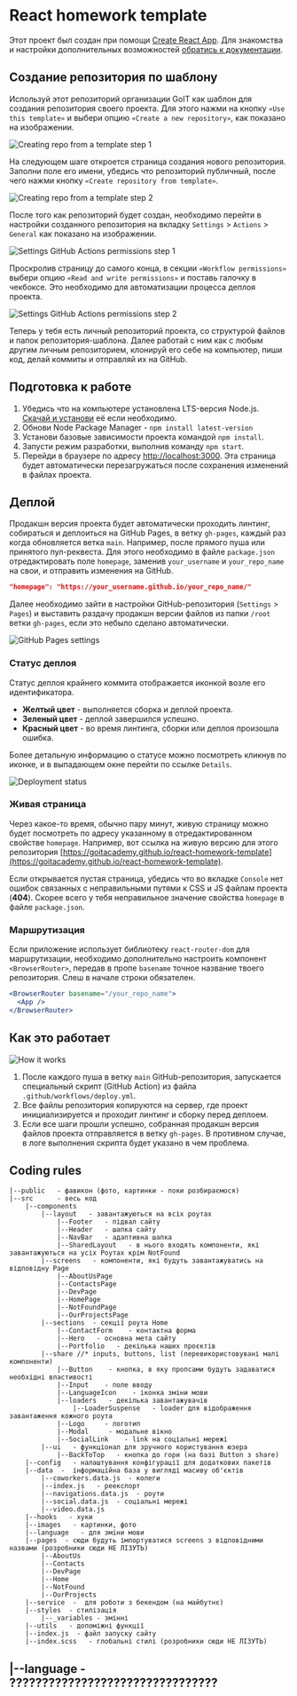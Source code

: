 # React homework template

Этот проект был создан при помощи
[Create React App](https://github.com/facebook/create-react-app). Для знакомства
и настройки дополнительных возможностей
[обратись к документации](https://facebook.github.io/create-react-app/docs/getting-started).

## Создание репозитория по шаблону

Используй этот репозиторий организации GoIT как шаблон для создания репозитория
своего проекта. Для этого нажми на кнопку `«Use this template»` и выбери опцию
`«Create a new repository»`, как показано на изображении.

![Creating repo from a template step 1](./assets/template-step-1.png)

На следующем шаге откроется страница создания нового репозитория. Заполни поле
его имени, убедись что репозиторий публичный, после чего нажми кнопку
`«Create repository from template»`.

![Creating repo from a template step 2](./assets/template-step-2.png)

После того как репозиторий будет создан, необходимо перейти в настройки
созданного репозитория на вкладку `Settings` > `Actions` > `General` как
показано на изображении.

![Settings GitHub Actions permissions step 1](./assets/gh-actions-perm-1.png)

Проскролив страницу до самого конца, в секции `«Workflow permissions»` выбери
опцию `«Read and write permissions»` и поставь галочку в чекбоксе. Это
необходимо для автоматизации процесса деплоя проекта.

![Settings GitHub Actions permissions step 2](./assets/gh-actions-perm-2.png)

Теперь у тебя есть личный репозиторий проекта, со структурой файлов и папок
репозитория-шаблона. Далее работай с ним как с любым другим личным репозиторием,
клонируй его себе на компьютер, пиши код, делай коммиты и отправляй их на
GitHub.

## Подготовка к работе

1. Убедись что на компьютере установлена LTS-версия Node.js.
   [Скачай и установи](https://nodejs.org/en/) её если необходимо.
2. Обнови Node Package Manager - `npm install latest-version`
3. Установи базовые зависимости проекта командой `npm install`.
4. Запусти режим разработки, выполнив команду `npm start`.
5. Перейди в браузере по адресу [http://localhost:3000](http://localhost:3000).
   Эта страница будет автоматически перезагружаться после сохранения изменений в
   файлах проекта.

## Деплой

Продакшн версия проекта будет автоматически проходить линтинг, собираться и
деплоиться на GitHub Pages, в ветку `gh-pages`, каждый раз когда обновляется
ветка `main`. Например, после прямого пуша или принятого пул-реквеста. Для этого
необходимо в файле `package.json` отредактировать поле `homepage`, заменив
`your_username` и `your_repo_name` на свои, и отправить изменения на GitHub.

```json
"homepage": "https://your_username.github.io/your_repo_name/"
```

Далее необходимо зайти в настройки GitHub-репозитория (`Settings` > `Pages`) и
выставить раздачу продакшн версии файлов из папки `/root` ветки `gh-pages`, если
это небыло сделано автоматически.

![GitHub Pages settings](./assets/repo-settings.png)

### Статус деплоя

Статус деплоя крайнего коммита отображается иконкой возле его идентификатора.

- **Желтый цвет** - выполняется сборка и деплой проекта.
- **Зеленый цвет** - деплой завершился успешно.
- **Красный цвет** - во время линтинга, сборки или деплоя произошла ошибка.

Более детальную информацию о статусе можно посмотреть кликнув по иконке, и в
выпадающем окне перейти по ссылке `Details`.

![Deployment status](./assets/deploy-status.png)

### Живая страница

Через какое-то время, обычно пару минут, живую страницу можно будет посмотреть
по адресу указанному в отредактированном свойстве `homepage`. Например, вот
ссылка на живую версию для этого репозитория
[https://goitacademy.github.io/react-homework-template](https://goitacademy.github.io/react-homework-template).

Если открывается пустая страница, убедись что во вкладке `Console` нет ошибок
связанных с неправильными путями к CSS и JS файлам проекта (**404**). Скорее
всего у тебя неправильное значение свойства `homepage` в файле `package.json`.

### Маршрутизация

Если приложение использует библиотеку `react-router-dom` для маршрутизации,
необходимо дополнительно настроить компонент `<BrowserRouter>`, передав в пропе
`basename` точное название твоего репозитория. Слеш в начале строки обязателен.

```jsx
<BrowserRouter basename="/your_repo_name">
  <App />
</BrowserRouter>
```

## Как это работает

![How it works](./assets/how-it-works.png)

1. После каждого пуша в ветку `main` GitHub-репозитория, запускается специальный
   скрипт (GitHub Action) из файла `.github/workflows/deploy.yml`.
2. Все файлы репозитория копируются на сервер, где проект инициализируется и
   проходит линтинг и сборку перед деплоем.
3. Если все шаги прошли успешно, собранная продакшн версия файлов проекта
   отправляется в ветку `gh-pages`. В противном случае, в логе выполнения
   скрипта будет указано в чем проблема.

## Coding rules

    |--public   - фавикон (фото, картинки - поки розбираємося)
    |--src      - весь код
        |--components
            |--layout   - завантажуються на всіх роутах
                |--Footer   - підвал сайту
                |--Header   - шапка сайту
                |--NavBar   - адаптивна шапка
                |--SharedLayout   - в нього входять компоненти, які завантажуються на усіх Роутах крім NotFound
            |--screens   - компоненти, які будуть завантажуватись на відповідну Page
                |--AboutUsPage
                |--ContactsPage
                |--DevPage
                |--HomePage
                |--NotFoundPage
                |--OurProjectsPage
            |--sections  - секції роута Home
                |--ContactForm    - контактна форма
                |--Hero   - основна мета сайту
                |--Portfolio   - декілька наших проєктів
            |--share //* inputs, buttons, list (перевикористовувані малі компоненти)
                |--Button    - кнопка, в яку пропсами будуть задаватися необхідні властивості
                |--Input    - поле вводу
                |--LanguageIcon    - іконка зміни мови
                |--loaders   - декілька завантажувачів
                    |--LoaderSuspense   - loader для відображення завантаження кожного роута
                |--Logo     - логотип
                |--Modal     - модальне вікно
                |--SocialLink    - link на соціальні мережі
            |--ui   - функціонал для зручного користування юзера
                |--BackToTop   - кнопка до гори (на базі Button з share)
        |--config   - налаштування конфігурації для додаткових пакетів
        |--data  -  інформаційна база у вигляді масиву об'єктів
            |--coworkers.data.js  - колеги
            |--index.js   - реекспорт
            |--navigations.data.js  - роути
            |--social.data.js  - соціальні мережі
            |--video.data.js
        |--hooks   - хуки
        |--images   - картинки, фото
        |--language   - для змiни мови
        |--pages  - сюди будуть імпортуватися screens з відповідними назвами (розробники сюди НЕ ЛІЗУТЬ)
            |--AboutUs
            |--Contacts
            |--DevPage
            |--Home
            |--NotFound
            |--OurProjects
        |--service  -  для роботи з бекендом (на майбутнє)
        |--styles  - стилізація
            |--_variables - змінні
        |--utils   - допоміжні функції
        |--index.js  - файл запуску сайту
        |--index.scss   - глобальні стилі (розробники сюди НЕ ЛІЗУТЬ)


## |--language - ????????????????????????????????
